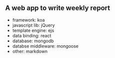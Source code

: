 ## A web app to write weekly report
* framework: koa
* javascript lib: jQuery
* template engine: ejs
* data binding: react
* database: mongodb
* databse middleware: mongoose
* other: markdown

